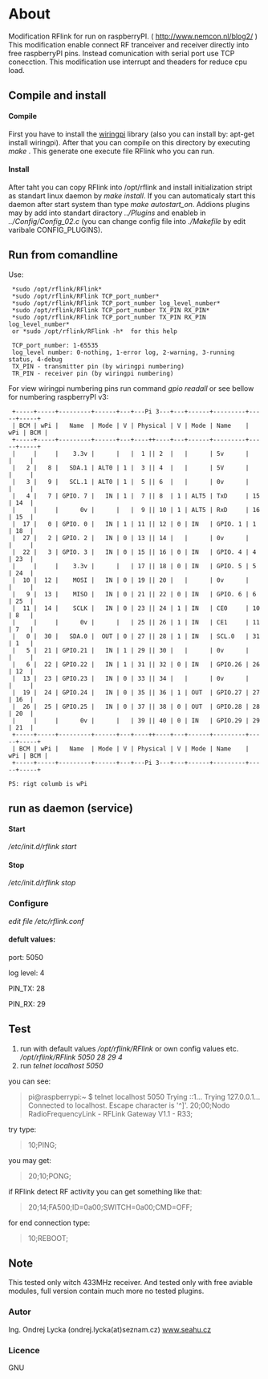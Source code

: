 # About

Modification RFlink for run on raspberryPI. ( http://www.nemcon.nl/blog2/ )
This modification enable connect RF tranceiver and receiver directly into free raspberryPI pins.
Instead comunication with serial port use TCP conecction.
This modification use interrupt and theaders for reduce cpu load.

## Compile and install
#### Compile
First you have to install the [wiringpi](https://projects.drogon.net/raspberry-pi/wiringpi/download-and-install/) library (also you can install by: apt-get install wiringpi).
After that you can compile on this directory by executing *make* . This generate one execute file RFlink who you can run.

#### Install
After taht you can copy RFlink into /opt/rflink and install initialization stript as standart linux daemon by *make install*.
If you can automaticaly start this daemon after start system than type *make autostart_on*.
Addions plugins may by add into standart diractory *../Plugins* and enableb in *../Config/Config_02.c* (you can change config file into *./Makefile* by edit varibale CONFIG_PLUGINS).

## Run from comandline
Use:
```
 *sudo /opt/rflink/RFlink* 
 *sudo /opt/rflink/RFlink TCP_port_number* 
 *sudo /opt/rflink/RFlink TCP_port_number log_level_number* 
 *sudo /opt/rflink/RFlink TCP_port_number TX_PIN RX_PIN* 
 *sudo /opt/rflink/RFlink TCP_port_number TX_PIN RX_PIN log_level_number*
 or *sudo /opt/rflink/RFlink -h*  for this help

 TCP_port_number: 1-65535
 log_level number: 0-nothing, 1-error log, 2-warning, 3-running status, 4-debug
 TX_PIN - transmitter pin (by wiringpi numbering)
 TR_PIN - receiver pin (by wiringpi numbering)
```

For view wiringpi numbering pins run command *gpio readall* or see bellow for numbering raspberryPI v3:
```
 +-----+-----+---------+------+---+---Pi 3---+---+------+---------+-----+-----+
 | BCM | wPi |   Name  | Mode | V | Physical | V | Mode | Name    | wPi | BCM |
 +-----+-----+---------+------+---+----++----+---+------+---------+-----+-----+
 |     |     |    3.3v |      |   |  1 || 2  |   |      | 5v      |     |     |
 |   2 |   8 |   SDA.1 | ALT0 | 1 |  3 || 4  |   |      | 5V      |     |     |
 |   3 |   9 |   SCL.1 | ALT0 | 1 |  5 || 6  |   |      | 0v      |     |     |
 |   4 |   7 | GPIO. 7 |   IN | 1 |  7 || 8  | 1 | ALT5 | TxD     | 15  | 14  |
 |     |     |      0v |      |   |  9 || 10 | 1 | ALT5 | RxD     | 16  | 15  |
 |  17 |   0 | GPIO. 0 |   IN | 1 | 11 || 12 | 0 | IN   | GPIO. 1 | 1   | 18  |
 |  27 |   2 | GPIO. 2 |   IN | 0 | 13 || 14 |   |      | 0v      |     |     |
 |  22 |   3 | GPIO. 3 |   IN | 0 | 15 || 16 | 0 | IN   | GPIO. 4 | 4   | 23  |
 |     |     |    3.3v |      |   | 17 || 18 | 0 | IN   | GPIO. 5 | 5   | 24  |
 |  10 |  12 |    MOSI |   IN | 0 | 19 || 20 |   |      | 0v      |     |     |
 |   9 |  13 |    MISO |   IN | 0 | 21 || 22 | 0 | IN   | GPIO. 6 | 6   | 25  |
 |  11 |  14 |    SCLK |   IN | 0 | 23 || 24 | 1 | IN   | CE0     | 10  | 8   |
 |     |     |      0v |      |   | 25 || 26 | 1 | IN   | CE1     | 11  | 7   |
 |   0 |  30 |   SDA.0 |  OUT | 0 | 27 || 28 | 1 | IN   | SCL.0   | 31  | 1   |
 |   5 |  21 | GPIO.21 |   IN | 1 | 29 || 30 |   |      | 0v      |     |     |
 |   6 |  22 | GPIO.22 |   IN | 1 | 31 || 32 | 0 | IN   | GPIO.26 | 26  | 12  |
 |  13 |  23 | GPIO.23 |   IN | 0 | 33 || 34 |   |      | 0v      |     |     |
 |  19 |  24 | GPIO.24 |   IN | 0 | 35 || 36 | 1 | OUT  | GPIO.27 | 27  | 16  |
 |  26 |  25 | GPIO.25 |   IN | 0 | 37 || 38 | 0 | OUT  | GPIO.28 | 28  | 20  |
 |     |     |      0v |      |   | 39 || 40 | 0 | IN   | GPIO.29 | 29  | 21  |
 +-----+-----+---------+------+---+----++----+---+------+---------+-----+-----+
 | BCM | wPi |   Name  | Mode | V | Physical | V | Mode | Name    | wPi | BCM |
 +-----+-----+---------+------+---+---Pi 3---+---+------+---------+-----+-----+

PS: rigt columb is wPi
```

## run as daemon (service)

#### Start
*/etc/init.d/rflink start*

#### Stop
*/etc/init.d/rflink stop*

### Configure
*edit file /etc/rflink.conf*

#### defult values:

port: 5050

log level: 4

PIN_TX: 28

PIN_RX: 29

## Test
1. run with default values */opt/rflink/RFlink* or own config values etc. */opt/rflink/RFlink 5050 28 29 4*
2. run *telnet localhost 5050*

you can see:
> pi@raspberrypi:~ $ telnet localhost 5050
> Trying ::1...
> Trying 127.0.0.1...
> Connected to localhost.
> Escape character is '^]'.
> 20;00;Nodo RadioFrequencyLink - RFLink Gateway V1.1 - R33;

try type:
> 10;PING;

you may get:
> 20;10;PONG;

if RFlink detect RF activity you can get something like that:
> 20;14;FA500;ID=0a00;SWITCH=0a00;CMD=OFF;

for end connection type:
> 10;REBOOT;


## Note

This tested only witch 433MHz receiver. And tested only with free aviable modules, full version contain much more no tested plugins.


### Autor
Ing. Ondrej Lycka  (ondrej.lycka(at)seznam.cz)
www.seahu.cz

### Licence
GNU
